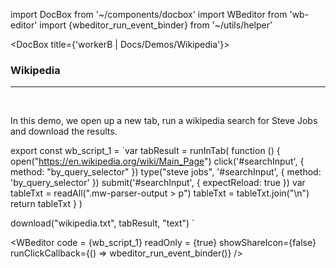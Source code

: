 import DocBox from '~/components/docbox'
import WBeditor from 'wb-editor'
import {wbeditor_run_event_binder} from '~/utils/helper'

<DocBox title={'workerB | Docs/Demos/Wikipedia'}>

### **Wikipedia**
<hr/>
<br/>

In this demo, we open up a new tab, run a wikipedia search for Steve Jobs and download the results.

export const wb_script_1 = `var tabResult = runInTab(
    function () {
        open("https://en.wikipedia.org/wiki/Main_Page")
        click('#searchInput', { method: "by_query_selector" })
        type("steve jobs", '#searchInput', { method: 'by_query_selector' })
        submit('#searchInput', { expectReload: true })
        var tableTxt = readAll(".mw-parser-output > p")
        tableTxt = tableTxt.join("\\n")
        return tableTxt
    }
)
    
download("wikipedia.txt", tabResult, "text")
`

<WBeditor
    code = {wb_script_1}
    readOnly = {true}
    showShareIcon={false}
    runClickCallback={() => wbeditor_run_event_binder()}
/>

</DocBox>